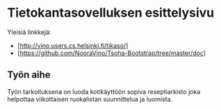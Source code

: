 # Tietokantasovelluksen esittelysivu

Yleisiä linkkejä:

* [http://vino.users.cs.helsinki.fi/tikaso/]
* [https://github.com/NooraVino/Tsoha-Bootstrap/tree/master/doc]

## Työn aihe

Työn tarkoituksena on luoda kotikäyttöön sopiva reseptiarkisto joka helpottaa viikottaisen ruokalistan suunnittelua ja luomista.
